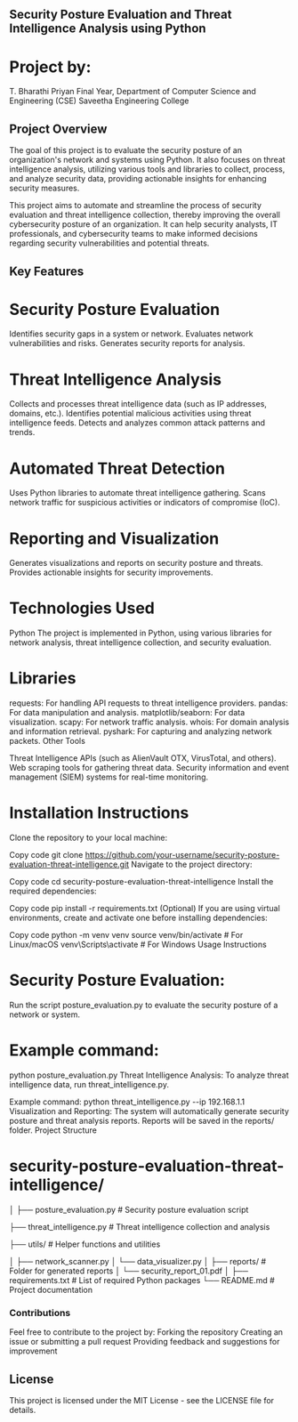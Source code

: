 ## Security Posture Evaluation and Threat Intelligence Analysis using Python
# Project by:
T. Bharathi Priyan
Final Year, Department of Computer Science and Engineering (CSE)
Saveetha Engineering College

## Project Overview
The goal of this project is to evaluate the security posture of an organization's network and systems using Python. It also focuses on threat intelligence analysis, utilizing various tools and libraries to collect, process, and analyze security data, providing actionable insights for enhancing security measures.

This project aims to automate and streamline the process of security evaluation and threat intelligence collection, thereby improving the overall cybersecurity posture of an organization. It can help security analysts, IT professionals, and cybersecurity teams to make informed decisions regarding security vulnerabilities and potential threats.

## Key Features
# Security Posture Evaluation

Identifies security gaps in a system or network.
Evaluates network vulnerabilities and risks.
Generates security reports for analysis.

# Threat Intelligence Analysis
Collects and processes threat intelligence data (such as IP addresses, domains, etc.).
Identifies potential malicious activities using threat intelligence feeds.
Detects and analyzes common attack patterns and trends.

# Automated Threat Detection
Uses Python libraries to automate threat intelligence gathering.
Scans network traffic for suspicious activities or indicators of compromise (IoC).

# Reporting and Visualization
Generates visualizations and reports on security posture and threats.
Provides actionable insights for security improvements.

# Technologies Used
Python
The project is implemented in Python, using various libraries for network analysis, threat intelligence collection, and security evaluation.

# Libraries

requests: For handling API requests to threat intelligence providers.
pandas: For data manipulation and analysis.
matplotlib/seaborn: For data visualization.
scapy: For network traffic analysis.
whois: For domain analysis and information retrieval.
pyshark: For capturing and analyzing network packets.
Other Tools

Threat Intelligence APIs (such as AlienVault OTX, VirusTotal, and others).
Web scraping tools for gathering threat data.
Security information and event management (SIEM) systems for real-time monitoring.

# Installation Instructions
Clone the repository to your local machine:

Copy code
git clone https://github.com/your-username/security-posture-evaluation-threat-intelligence.git
Navigate to the project directory:


Copy code
cd security-posture-evaluation-threat-intelligence
Install the required dependencies:


Copy code
pip install -r requirements.txt
(Optional) If you are using virtual environments, create and activate one before installing dependencies:

Copy code
python -m venv venv
source venv/bin/activate  # For Linux/macOS
venv\Scripts\activate  # For Windows
Usage Instructions

# Security Posture Evaluation:
Run the script posture_evaluation.py to evaluate the security posture of a network or system.

# Example command:
python posture_evaluation.py
Threat Intelligence Analysis:
To analyze threat intelligence data, run threat_intelligence.py.

Example command:
python threat_intelligence.py --ip 192.168.1.1
Visualization and Reporting:
The system will automatically generate security posture and threat analysis reports.
Reports will be saved in the reports/ folder.
Project Structure

# security-posture-evaluation-threat-intelligence/
│
├── posture_evaluation.py           # Security posture evaluation script

├── threat_intelligence.py          # Threat intelligence collection and analysis

├── utils/                          # Helper functions and utilities

│   ├── network_scanner.py
│   └── data_visualizer.py
│
├── reports/                        # Folder for generated reports
│   └── security_report_01.pdf
│
├── requirements.txt                # List of required Python packages
└── README.md                       # Project documentation

### Contributions
Feel free to contribute to the project by:
Forking the repository
Creating an issue or submitting a pull request
Providing feedback and suggestions for improvement

## License
This project is licensed under the MIT License - see the LICENSE file for details.

